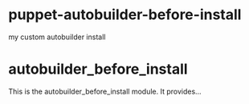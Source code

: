 puppet-autobuilder-before-install
=================================
my custom autobuilder install

# autobuilder_before_install #

This is the autobuilder_before_install module. It provides...
